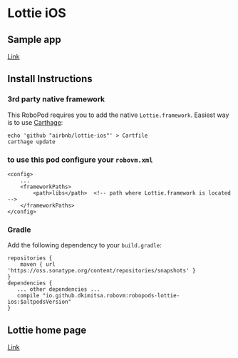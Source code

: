 # Lottie iOS

## Sample app

[Link](https://github.com/dkimitsa/robovm-samples/tree/alt/robopods/lottie/ios)

## Install Instructions

### 3rd party native framework
This RoboPod requires you to add the native `Lottie.framework`. Easiest way is to use [Carthage](https://github.com/Carthage/Carthage#installing-carthage):  
```
echo 'github "airbnb/lottie-ios"' > Cartfile
carthage update
```

### to use this pod configure your `robovm.xml`

```
<config>
    ...
    <frameworkPaths>
        <path>libs</path>  <!-- path where Lottie.framework is located -->
    </frameworkPaths>
</config>
```

### Gradle

Add the following dependency to your `build.gradle`:

```
repositories {
    maven { url 'https://oss.sonatype.org/content/repositories/snapshots' }
}
dependencies {
   ... other dependencies ...
   compile "io.github.dkimitsa.robovm:robopods-lottie-ios:$altpodsVersion"
}
```

## Lottie home page

[Link](https://github.com/airbnb/lottie-ios)